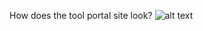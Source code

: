 How does the tool portal site look?
![alt text](https://github.com/Aliyildirim58/Javascript/tree/master/Araç%20Portalı/Ekran)
